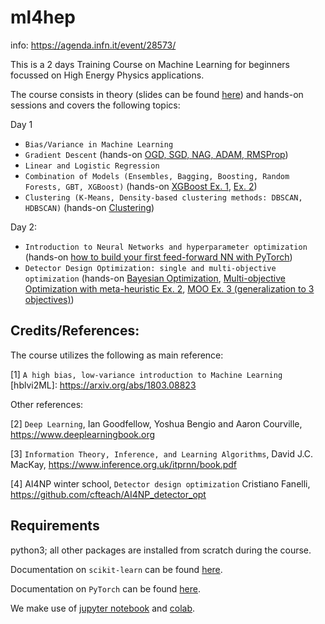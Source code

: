 # ml4hep

info: https://agenda.infn.it/event/28573/

This is a 2 days Training Course on Machine Learning for beginners focussed on High Energy Physics applications. 

The course consists in theory (slides can be found [here](https://github.com/cfteach/ml4hep/blob/main/slides/ML4HEP_1%2B2.pdf)) and hands-on sessions and covers the following topics:

Day 1
- `Bias/Variance in Machine Learning` 
- `Gradient Descent` (hands-on [OGD, SGD, NAG, ADAM, RMSProp](https://github.com/cfteach/ml4hep/blob/main/gradient/gradient_descent.ipynb))
- `Linear and Logistic Regression` 
- `Combination of Models (Ensembles, Bagging, Boosting, Random Forests, GBT, XGBoost)`  (hands-on [XGBoost Ex. 1](https://github.com/cfteach/ml4hep/blob/main/xgboost/XGBoost_SUSY.ipynb), [Ex. 2](https://github.com/cfteach/ml4hep/blob/main/xgboost/XGBoost_higgs_v2.ipynb))
- `Clustering (K-Means, Density-based clustering methods: DBSCAN, HDBSCAN)` (hands-on [Clustering](https://github.com/cfteach/ml4hep/blob/main/clustering/clustering.ipynb)) 

Day 2:
- `Introduction to Neural Networks and hyperparameter optimization` (hands-on [how to build your first feed-forward NN with PyTorch](https://github.com/cfteach/ml4hep/blob/main/dnn/DNN_SUSY_gpu.ipynb))
- `Detector Design Optimization: single and multi-objective optimization` (hands-on [Bayesian Optimization](https://github.com/cfteach/ml4hep/blob/main/design_optimization/driver_bo.ipynb), [Multi-objective Optimization with meta-heuristic Ex. 2](https://github.com/cfteach/ml4hep/blob/main/design_optimization/driver_moo_sol2.ipynb), [MOO Ex. 3 (generalization to 3 objectives)](https://github.com/cfteach/ml4hep/blob/main/design_optimization/driver_moo_3obj_sol3.ipynb)) 


## Credits/References: 

The course utilizes the following as main reference: 

[1] `A high bias, low-variance introduction to Machine Learning` [hblvi2ML]: https://arxiv.org/abs/1803.08823

Other references:

[2] `Deep Learning`, Ian Goodfellow, Yoshua Bengio and Aaron Courville, https://www.deeplearningbook.org

[3] `Information Theory, Inference, and Learning Algorithms`, David J.C. MacKay, https://www.inference.org.uk/itprnn/book.pdf

[4]  AI4NP winter school, `Detector design optimization` Cristiano Fanelli, https://github.com/cfteach/AI4NP_detector_opt 



## Requirements

python3; all other packages are installed from scratch during the course.

Documentation on `scikit-learn` can be found [here](https://scikit-learn.org/stable/).

Documentation on `PyTorch` can be found [here](https://pytorch.org).

We make use of [jupyter notebook](https://jupyter.org) and [colab](https://colab.research.google.com/). 

